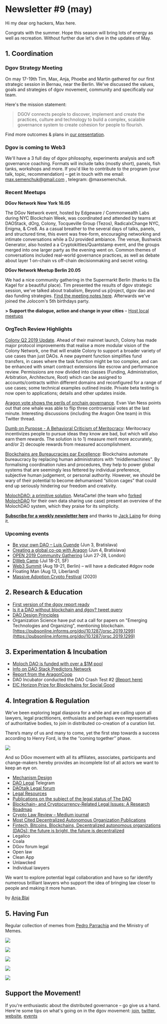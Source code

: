 # Newsletter \#9 \(may\)

Hi my dear org hackers, Max here.

Congrats with the summer. Hope this season will bring lots of energy as well as recreation. Without further due let's dive in the updates of May.

## 1. Coordination

### Dgov Strategy Meeting

On may 17-19th Tim, Max, Anja, Phoebe and Martin gathered for our first strategic session in Bernau, near the Berlin. We've discussed the values, goals and strategies of dgov movement, community and specifically our team. 

Here's the mission statement:

> DGOV connects people to discover, implement and create the practices, culture and technology to build a complex, scalable governance system to create cohesion for people to flourish.

Find more outcomes & plans in [our presentation](https://docs.google.com/presentation/d/1NB8sucaIaBXqi_pKu6hWpd_IQbfiC_fqY959A0IYTuQ/edit?usp=sharing).

### Dgov is coming to Web3

We'll have a 3 full day of dgov philosophy, experiments analysis and soft governance coaching. Formats will include talks \(mostly short\), panels, fish tanks, workshops and more. If you'd like to contribute to the program \(your talk, topic, recommendation\) – get in touch with me email: max.semenchuk@gmail.com , telegram: @maxsemenchuk.

### Recent Meetups

**DGov Network New York 16.05** 

The DGov Network event, hosted by Edgeware / Commonwealth Labs during NYC Blockchain Week, was coordinated and attended by teams at DAOStack, dOrg, Colony, Tocqueville Group \(Tezos\), RadicalxChange NYC, Enigma, & Cre8. As a casual breather to the several days of talks, panels, and structured time, this event was free-form, encouraging networking and intimate conversations while a DJ provided ambiance. The venue, Bushwick Generator, also hosted a a Cryptokitties/Quantstamp event, and the groups merged into one larger party as the evening went on. Common themes of conversations included real-world governance practices, as well as debate about layer 1 on-chain vs off-chain decisionmaking and secret voting.

**DGov Network Meetup Berlin 20.05**

We had a nice community gathering in the Supermarkt Berlin \(thanks to Ela Kagel for a beautiful place\). Tim presented the results of dgov strategic session, we've talked about trabalism, Beyond us p\[roject, dgov dao and dao funding strategies. [Find the meeting notes here](https://forum.dgov.foundation/t/dgov-meetup-berlin-20-05/51).  Afterwards we've joined the Jolocom's 5th birthdays party.

**&gt; Support the dialogue, action and change in your cities** – [Host local meetups](https://forum.dgov.foundation/t/host-local-meetups/42)

### OrgTech Review **Highlights**

[Colony Q2 2019 Update](https://blog.colony.io/q2-2019-update/). Ahead of their mainnet launch, Colony has made major protocol improvements that realise a more modular vision of the Colony Network, one that will enable Colony to support a broader variety of use cases than just DAOs. A new payment function simplifies fund transfers, in cases where the task function might be too complex, and can be enhanced with smart contract extensions like escrow and performance review. Permissions are now divided into classes \(Funding, Administration, Arbitration, Architecture, Root\) which can be assigned to accounts/contracts within different domains and reconfigured for a range of use cases; some technical examples outlined inside. Private beta testing is now open to applications; details and other updates inside.

[Aragon vote shows the perils of onchain governance](https://www.evanvanness.com/post/184616403861/aragon-vote-shows-the-perils-of-onchain-governance). Evan Van Ness points out that one whale was able to flip three controversial votes at the last minute. Interesting discussions \(including the Aragon One team\) in this Twitter thread.

[Dumb on Purpose - A Behavioral Criticism of Meritocracy](https://medium.com/ezras-wellspring/dumb-on-purpose-596e7f7a29b5): Meritocracy incentivizes people to pursue ideas they know are bad, but which will also earn them rewards. The solution is to 1\) measure merit more accurately, and/or 2\) decouple rewards from measured accomplishment.

[Blockchains are Bureaucracies par Excellence](https://medium.com/@mariolaul/blockchains-are-bureaucracies-par-excellence-db39cfda7ea9): Blockchains automate bureaucracy by replacing human administrators with “middlemachines". By formalising coordination rules and procedures, they help to power global systems that are seemingly less fettered by individual preference, subjective human judgement, or personal authority. However, we should be wary of their potential to become dehumanised “silicon cages” that could end up seriously hindering our freedom and creativity.

[MolochDAO: a primitive solution](https://medium.com/metacartel/molochdao-a-primitive-solution-d11cc522b18e). MetaCartel \(the team who [forked MolochDAO](https://medium.com/metacartel/forking-moloch-dao-d140a37d6649) for their own data sharing use case\) present an overview of the MolochDAO system, which they praise for its simplicity.

[**Subscribe for a weekly newsletter here**](https://orgtech.substack.com/) and thanks to [Jack Laing](https://twitter.com/JackALaing) for doing it.

### Upcoming events

* [Be your own DAO – Luis Cuende](https://paralelnapolis.sk/event/be-your-own-dao-luis-cuende/) \(Jun 3, Bratislava\)
* [Creating a global co-op with Aragon](https://www.eventbrite.com/e/creating-a-global-co-op-with-aragon-hosted-by-progressbar-tickets-62187928769) \(Jun 4, Bratislava\)
* [OPEN 2019 Community Gathering](https://open.coop/events/open-2019-community-gathering-decentralised-collaboration/) \(Jun 27-28, London\)
* [DWeb Camp](https://dwebcamp.org/) \(Jul 18-21, SF\)
* [Web3 Summit](https://web3summit.com/) \(Aug 19-21, Berlin\) – will have a dedicated \#dgov node
* Floating Man \(Aug 13, Liberland\)
* [Massive Adoption Crypto Festival](https://www.massiveadoption.com/) \(2020\)

## 2. Research & Education

* [First version of the dgov report ready](https://app.gitbook.com/@dao-landscape/s/project/)
* [Is it a DAO without blockchain and dgov? tweet query](https://twitter.com/maxsemenchuk/status/1133020336490995712)
* [DAO Design Principles](https://forum.dgov.foundation/t/dao-design-principles/48)
* Organization Science have put out a call for papers on "Emerging Technologies and Organizing", mentioning blockchain. [https://pubsonline.informs.org/doi/10.1287/orsc.2019.1299](https://pubsonline.informs.org/doi/10.1287/orsc.2019.1299)

## 3. Experimentation & Incubation

* [Moloch DAO is funded with over a $1M pool](https://www.coindesk.com/vitalik-buterin-joe-lubin-back-700k-donation-to-ethereum-project-molochdao)
* [Info on DAO Stack Predictors Network](https://medium.com/daostack/joining-the-gen-predictors-network-f7be2d93754d)
* [Report from the AragonCoop](https://forum.aragon.org/t/aragoncoop-two-weeks-of-operations-what-has-been-done/954/4)
* DAO Incubator conducted the DAO Crash Test \#2 [\(Report here\)](https://forum.dgov.foundation/t/dao-crash-test-2-report/52)
* [EIC Horizon Prize for Blockchains for Social Good](https://ec.europa.eu/info/funding-tenders/opportunities/portal/screen/opportunities/topic-details/blockchain-eicprize-2019;freeTextSearchKeyword=;typeCodes=1;statusCodes=31094501,31094502,31094503;programCode=H2020;programDivisionCode=null;focusAreaCode=null;crossCuttingPriorityCode=null;callCode=H2020-BLOCKCHAIN-EICPRIZE-2019;sortQuery=openingDate;orderBy=asc;onlyTenders=false;topicListKey=callTopicSearchTableState)

## 4. Integration & Regulation

We’ve been exploring legal diaspora for a while and are calling upon all lawyers, legal practitioners, enthusiasts and perhaps even representatives of authoritative bodies, to join in distributed co-creation of a curation list.

There’s many of us and many to come, yet the first step towards a success according to Henry Ford, is the the ‘’coming together’’ phase.

![](https://lh6.googleusercontent.com/5JZatqagqo7Hwwx331oZuiDI_9IA-2mHDnxo2aWdEEtxSxGWQbxKJe3vZfcoa0Rf3ICwnmBoyATrcDYXhamyi6YqrK-ZRnlOntLPbKyqHYpMD5F-OzyU9L0CweW5vbAaOW5o44cz)

And so DGov movement with all its affiliates, associates, participants and change-makers hereby provides an incomplete list of all actors we want to keep an eye on.

* [Mechanism Design](http://github.com/mechanism-design)
* [DAO Legal](https://t.me/joinchat/ICRVPRbsfBQv2--PRfuunA) Telegram
* [DAOtalk Legal forum](https://daotalk.org/c/ecosystem/legal)
* [Legal Resources](https://daotalk.org/t/resource-list-dao-legal/533)
* [Publications on the subject of the legal status of The DAO](https://daowiki.atlassian.net/wiki/spaces/DAO/pages/5996567/Publications+on+the+subject+of+the+legal+status+of+The+DAO)
* [Blockchain- and Cryptocurrency-Related Legal Issues: A Research Roadmap](http://blockchainforlawstudents.com/wp-content/uploads/2018/07/Roadmap0712.pdf)
* [Crypto Law Review – Medium journal](https://medium.com/cryptolawreview)
* [Most Cited Decentralized Autonomous Organization Publications](https://blockchainlibrary.org/2017/10/most-cited-decentralized-autonomous-organization-publications/)
* [Fintech, Bitcoins, Blockchains, Decentralized autonomous organizations \(DAOs\): the future is bright, the future is decentralized](https://jusletter-it.weblaw.ch/en/dam/publicationsystem/articles/Jusletter-IT/2017/flash/fintech,-bitcoins,-b_0c30331c5a/Jusletter-IT_fintech,-bitcoins,-b_0c30331c5a_en.pdf)
* Legalico
* Coala
* DGov forum legal
* Open law
* Clean App
* Unlawcked
* Individual lawyers

We want to explore potential legal collaboration and have so far identify numerous brilliant lawyers who support the idea of bringing law closer to people and making it more human.

by [Anja Blaj](https://twitter.com/AnjaBlaj)

## 5. Having Fun

Regular collection of memes from [Pedro Parrachia](https://twitter.com/parrachia) and the Ministry of Memes.

![](../.gitbook/assets/image%20%2822%29.png)

![](../.gitbook/assets/image%20%285%29.png)

![](../.gitbook/assets/image%20%2848%29.png)

![](../.gitbook/assets/image%20%2810%29.png)

![](../.gitbook/assets/image%20%283%29.png)

## Support the Movement!   <a id="DgovCompilation#3October2018-Events"></a>

If you're enthusiastic about the distributed governance – go give us a hand. Here're some tips on what's going on in the dgov movement: [join](https://dgov.foundation/#join), [twitter](https://twitter.com/dgovearth), [website](http://dgov.foundation), [events](../dgov-industry-landscape.md)

